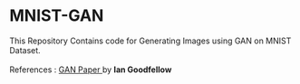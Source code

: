 # MNIST-GAN
This Repository Contains code for Generating Images using GAN on MNIST Dataset.
</br>
</br>
References : <a href="https://papers.nips.cc/paper/5423-generative-adversarial-nets.pdf"> GAN Paper </a> by <b> Ian Goodfellow </b>
